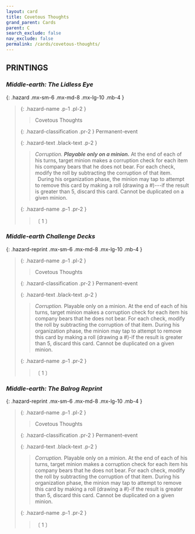 ```yaml
---
layout: card
title: Covetous Thoughts
grand_parent: Cards
parent: C
search_exclude: false
nav_exclude: false
permalink: /cards/covetous-thoughts/
---
```


## PRINTINGS


### _Middle-earth: The Lidless Eye_

{: .hazard .mx-sm-6 .mx-md-8 .mx-lg-10 .mb-4 }
> {: .hazard-name .p-1 .pl-2 }
> > <div class="hazard-mp"></div>
> > <div class="card-name">Covetous Thoughts</div>
>
> {: .hazard-classification .pr-2 }
> Permanent-event
>
> {: .hazard-text .black-text .p-2 }
> > _Corruption._ ***Playable only on a minion.*** At the end of each of his turns, target minion makes a corruption check for each item his company bears that he does not bear. For each check, modify the roll by subtracting the corruption of that item. <br>&ensp;During his organization phase, the minion may tap to attempt to remove this card by making a roll (drawing a #)---if the result is greater than 5, discard this card. Cannot be duplicated on a given minion.  
>
> {: .hazard-name .p-1 .pr-2 }
> > <div class="card-shield"></div>
> > <div class="card-corruption-white">〔 1 〕</div>

### _Middle-earth Challenge Decks_

{: .hazard-reprint .mx-sm-6 .mx-md-8 .mx-lg-10 .mb-4 }
> {: .hazard-name .p-1 .pl-2 }
> > <div class="hazard-mp"></div>
> > <div class="card-name">Covetous Thoughts</div>
>
> {: .hazard-classification .pr-2 }
> Permanent-event
>
> {: .hazard-text .black-text .p-2 }
> > _Corruption._ Playable only on a minion. At the end of each of his turns, target minion makes a corruption check for each item his company bears that he does not bear. For each check, modify the roll by subtracting the corruption of that item. During his organization phase, the minion may tap to attempt to remove this card by making a roll (drawing a #)-if the result is greater than 5, discard this card. Cannot be duplicated on a given minion.  
>
> {: .hazard-name .p-1 .pr-2 }
> > <div class="card-shield"></div>
> > <div class="card-corruption-white">〔 1 〕</div>

### _Middle-earth: The Balrog Reprint_

{: .hazard-reprint .mx-sm-6 .mx-md-8 .mx-lg-10 .mb-4 }
> {: .hazard-name .p-1 .pl-2 }
> > <div class="hazard-mp"></div>
> > <div class="card-name">Covetous Thoughts</div>
>
> {: .hazard-classification .pr-2 }
> Permanent-event
>
> {: .hazard-text .black-text .p-2 }
> > _Corruption._ Playable only on a minion. At the end of each of his turns, target minion makes a corruption check for each item his company bears that he does not bear. For each check, modify the roll by subtracting the corruption of that item. During his organization phase, the minion may tap to attempt to remove this card by making a roll (drawing a #)-if the result is greater than 5, discard this card. Cannot be duplicated on a given minion.  
>
> {: .hazard-name .p-1 .pr-2 }
> > <div class="card-shield"></div>
> > <div class="card-corruption-white">〔 1 〕</div>
